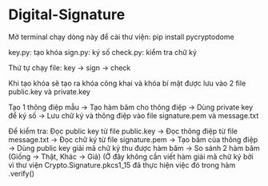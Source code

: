 # Digital-Signature
Mở terminal chạy dòng này để cài thư viện: pip install pycryptodome 

key.py: tạo khóa
sign.py: ký số
check.py: kiểm tra chữ ký

Thứ tự chạy file:
key -> sign -> check

Khi tạo khóa sẽ tạo ra khóa công khai và khóa bí mật được lưu vào 2 file public.key và private.key

Tạo 1 thông điệp mẫu -> Tạo hàm băm cho thông điệp -> Dùng private key để ký số -> Lưu chữ ký và thông điệp vào file signature.pem và message.txt

Để kiểm tra: Đọc public key từ file public.key -> Đọc thông điệp từ file message.txt -> Đọc chữ ký từ file signature.pem -> Tạo băm của thông điệp -> Dùng public key giải mã chữ ký thu được hàm băm -> So sánh 2 hàm băm (Giống -> Thật, Khác -> Giả) (Ở đây không cần viết hàm giải mã chữ ký bởi vì thư viện Crypto.Signature.pkcs1_15 đã thực hiện việc đó trong hàm .verify()
